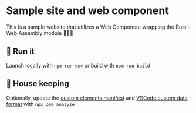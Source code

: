 # Sample site and web component

This is a sample website that utilizes a Web Component wrapping the Rust - Web Assembly module 🦀💜🧩

## 👟 Run it

Launch locally with `npm run dev` or build with `npm run build`

## 🧹 House keeping

Optionally, update the [custom elements manifest](https://custom-elements-manifest.open-wc.org/) and [VSCode custom data format](https://code.visualstudio.com/blogs/2020/02/24/custom-data-format) with  `npx cem analyze`
